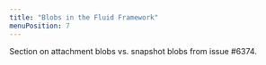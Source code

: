 ```yaml
---
title: "Blobs in the Fluid Framework"
menuPosition: 7
---
```


Section on attachment blobs vs. snapshot blobs from issue #6374.
